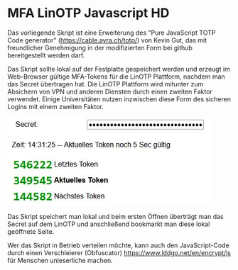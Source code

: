 # MFA LinOTP  Javascript HD

Das vorliegende Skript ist eine Erweiterung des "Pure JavaScript TOTP Code generator" (https://cable.ayra.ch/totp/) von Kevin Gut, das mit freundlicher Genehmigung in der modifizierten Form bei github bereitgestellt werden darf.

Das Skript sollte lokal auf der Festplatte gespeichert werden und erzeugt im Web-Browser gültige MFA-Tokens für die LinOTP  Plattform, nachdem man das Secret übertragen hat. Die LinOTP  Plattform wird mitunter zum Absichern von VPN und anderen Diensten durch einen zweiten Faktor verwendet. Einige Universitäten nutzen inzwischen diese Form des sicheren Logins mit einem zweiten Faktor. 

![ScreenShotSecret](https://github.com/bohnelang/MFA_LinOTP_Javascript_HD/blob/main/secret.jpg)

Das Skript speichert man lokal und beim ersten Öffnen überträgt man das Secret auf dem LinOTP  und anschließend bookmarkt man diese lokal geöffnete Seite. 

Wer das Skript in Betrieb verteilen möchte, kann auch den JavaScript-Code durch einen Verschleierer (Obfuscator) https://www.lddgo.net/en/encrypt/js für Menschen unleserliche machen.

